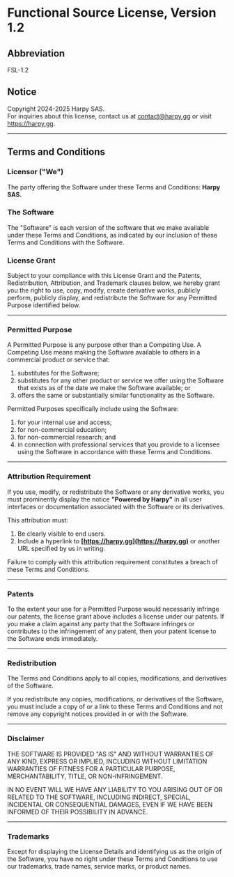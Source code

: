 # Functional Source License, Version 1.2

## Abbreviation
FSL-1.2

## Notice
Copyright 2024-2025 Harpy SAS.  
For inquiries about this license, contact us at contact@harpy.gg or visit https://harpy.gg.

---

## Terms and Conditions

### Licensor ("We")
The party offering the Software under these Terms and Conditions: **Harpy SAS.**

### The Software
The "Software" is each version of the software that we make available under these Terms and Conditions, as indicated by our inclusion of these Terms and Conditions with the Software.

### License Grant
Subject to your compliance with this License Grant and the Patents, Redistribution, Attribution, and Trademark clauses below, we hereby grant you the right to use, copy, modify, create derivative works, publicly perform, publicly display, and redistribute the Software for any Permitted Purpose identified below.

---

### Permitted Purpose
A Permitted Purpose is any purpose other than a Competing Use. A Competing Use means making the Software available to others in a commercial product or service that:

1. substitutes for the Software;
2. substitutes for any other product or service we offer using the Software that exists as of the date we make the Software available; or
3. offers the same or substantially similar functionality as the Software.

Permitted Purposes specifically include using the Software:

1. for your internal use and access;
2. for non-commercial education;
3. for non-commercial research; and
4. in connection with professional services that you provide to a licensee using the Software in accordance with these Terms and Conditions.

---

### Attribution Requirement
If you use, modify, or redistribute the Software or any derivative works, you must prominently display the notice **"Powered by Harpy"** in all user interfaces or documentation associated with the Software or its derivatives. 

This attribution must:
1. Be clearly visible to end users.
2. Include a hyperlink to **[https://harpy.gg](https://harpy.gg)** or another URL specified by us in writing.

Failure to comply with this attribution requirement constitutes a breach of these Terms and Conditions.

---

### Patents
To the extent your use for a Permitted Purpose would necessarily infringe our patents, the license grant above includes a license under our patents. If you make a claim against any party that the Software infringes or contributes to the infringement of any patent, then your patent license to the Software ends immediately.

---

### Redistribution
The Terms and Conditions apply to all copies, modifications, and derivatives of the Software.

If you redistribute any copies, modifications, or derivatives of the Software, you must include a copy of or a link to these Terms and Conditions and not remove any copyright notices provided in or with the Software.

---

### Disclaimer
THE SOFTWARE IS PROVIDED "AS IS" AND WITHOUT WARRANTIES OF ANY KIND, EXPRESS OR IMPLIED, INCLUDING WITHOUT LIMITATION WARRANTIES OF FITNESS FOR A PARTICULAR PURPOSE, MERCHANTABILITY, TITLE, OR NON-INFRINGEMENT.

IN NO EVENT WILL WE HAVE ANY LIABILITY TO YOU ARISING OUT OF OR RELATED TO THE SOFTWARE, INCLUDING INDIRECT, SPECIAL, INCIDENTAL OR CONSEQUENTIAL DAMAGES, EVEN IF WE HAVE BEEN INFORMED OF THEIR POSSIBILITY IN ADVANCE.

---

### Trademarks
Except for displaying the License Details and identifying us as the origin of the Software, you have no right under these Terms and Conditions to use our trademarks, trade names, service marks, or product names.
